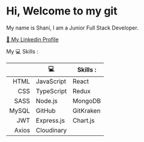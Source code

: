 # Hi, Welcome to my git
My name is Shani, I am a Junior Full Stack Developer.

[ :link: My Linkedin Profile](https://www.linkedin.com/in/shani-rom-0a8b3a242/)

My :computer: Skills :



|    |  :computer:  |  Skills :    |
|--------:|--------------|--------------|
|HTML     | JavaScript   | React        |
|CSS      | TypeScript   | Redux        |
|SASS     | Node.js      | MongoDB      |
|MySQL    | GitHub       | GitKraken    |
|JWT      | Express.js   | Chart.js     |
|Axios    | Cloudinary   |      